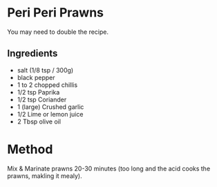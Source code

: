 # Peri Peri Prawns

You may need to double the recipe. 

## Ingredients
* salt (1/8 tsp / 300g)
* black pepper
* 1 to 2 chopped chillis
* 1/2 tsp Paprika
* 1/2 tsp Coriander
* 1 (large) Crushed garlic
* 1/2 Lime or lemon juice
* 2 Tbsp olive oil



# Method
Mix & Marinate prawns 20-30 minutes (too long and the acid cooks the prawns, makling it mealy).
